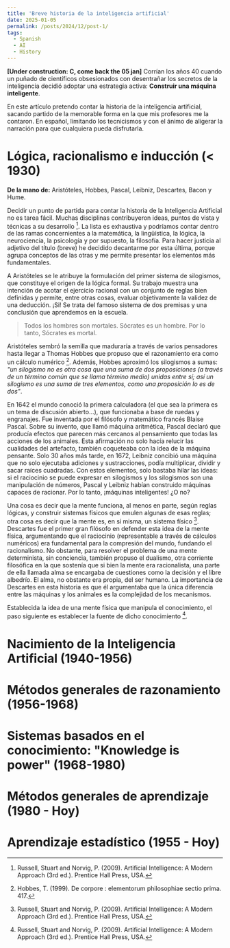 ```yaml
---
title: 'Breve historia de la inteligencia artificial'
date: 2025-01-05
permalink: /posts/2024/12/post-1/
tags:
  - Spanish
  - AI
  - History
---
```


**[Under construction: C, come back the 05 jan]** Corrían los años 40 cuando un puñado de científicos obsesionados con desentrañar los secretos de la inteligencia decidió adoptar una estrategia activa: **Construir una máquina inteligente**.

En este artículo pretendo contar la historia de la inteligencia artificial, sacando partido de la memorable forma en la que mis profesores me la contaron. En español, limitando los tecnicismos y con el ánimo de aligerar la narración para que cualquiera pueda disfrutarla.

Lógica, racionalismo e inducción (< 1930)
======
**De la mano de:** Aristóteles, Hobbes, Pascal, Leibniz, Descartes, Bacon y Hume.

Decidir un punto de partida para contar la historia de la Inteligencia Artificial no es tarea fácil. Muchas disciplinas contribuyeron ideas, puntos de vista y técnicas a su desarrollo [^1]. La lista es exhaustiva y podríamos contar dentro de las ramas concernientes a la matemática, la lingüística, la lógica, la neurociencia, la psicología y por supuesto, la filosofía. Para hacer justicia al adjetivo del título (breve) 
he decidido decantarme por esta última, porque agrupa conceptos de las otras y me permite presentar los elementos más fundamentales.

A Aristóteles se le atribuye la formulación del primer sistema de silogismos, que constituye el origen de la lógica formal. Su trabajo muestra una intención de acotar el ejercicio racional con un conjunto de reglas bien definidas y permite, entre otras cosas, evaluar objetivamente la validez de una deducción. ¡Si! Se trata del famoso sistema de dos premisas y una conclusión que aprendemos en la escuela.

> Todos los hombres son mortales. Sócrates es un hombre. Por lo tanto, Sócrates es mortal.

Aristóteles sembró la semilla que maduraría a través de varios pensadores hasta llegar a Thomas Hobbes que propuso que el razonamiento era como un cálculo numérico [^2]. Además, Hobbes aproximó los silogismos a sumas: *"un silogismo no es otra cosa que una suma de dos proposiciones (a través de un término común que se llama término medio) unidas entre sí; así un silogismo es una suma de tres elementos, como una proposición lo es de dos"*.

En 1642 el mundo conoció la primera calculadora (el que sea la primera es un tema de discusión abierto...), que funcionaba a base de ruedas y engranajes. Fue inventada por el filósofo y matemático francés Blaise Pascal. Sobre su invento, que llamó máquina aritmética, Pascal declaró que producía efectos que parecen más cercanos al pensamiento que todas las acciones de los animales. Esta afirmación no solo hacía relucir las cualidades del artefacto, también coqueteaba con la idea de la máquina pensante. Solo 30 años más tarde, en 1672, Leibniz concibió una máquina que no solo ejecutaba adiciones y sustracciones, podía multiplicar, dividir y sacar raíces cuadradas. Con estos elementos, solo bastaba hilar las ideas: si el raciocinio se puede expresar en silogismos y los silogismos son una manipulación de números, Pascal y Leibniz habían construido máquinas capaces de racionar. Por lo tanto, ¡máquinas inteligentes! ¿O no?

Una cosa es decir que la mente funciona, al menos en parte, según reglas lógicas, y construir sistemas físicos que emulen algunas de esas reglas; otra cosa es decir que la mente es, en sí misma, un sistema físico [^1]. Descartes fue el primer gran filósofo en defender esta idea de la mente física, argumentando que el raciocinio (representable a través de cálculos numéricos) era fundamental para la compresión del mundo, fundando el racionalismo. No obstante, para resolver el problema de una mente determinista, sin conciencia, también propuso el dualismo, otra corriente filosófica en la que sostenía que si bien la mente era racionalista, una parte de ella llamada alma se encargaba de cuestiones como la decisión y el libre albedrío. El alma, no obstante era propia, del ser humano. La importancia de Descartes en esta historia es que él argumentaba que la única diferencia entre las máquinas y los animales es la complejidad de los mecanismos.

Establecida la idea de una mente física que manipula el conocimiento, el paso siguiente es establecer la fuente de dicho conocimiento [^1].
<!---
#TODO: Finish this first section
--->


Nacimiento de la Inteligencia Artificial (1940-1956)
======

Métodos generales de razonamiento (1956-1968)
======

Sistemas basados en el conocimiento: "Knowledge is power" (1968-1980)
======

Métodos generales de aprendizaje (1980 - Hoy)
======

Aprendizaje estadístico (1955 - Hoy)
======

[^1]: Russell, Stuart and Norvig, P. (2009). Artificial Intelligence: A Modern Approach (3rd ed.). Prentice Hall Press, USA.

[^2]:Hobbes, T. (1999). De corpore : elementorum philosophiae sectio prima. 417.


